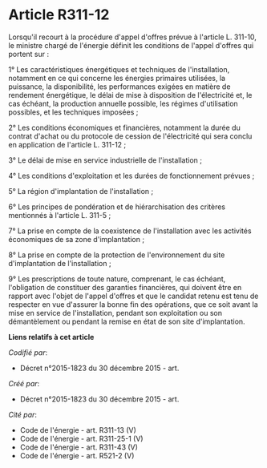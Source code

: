 # Article R311-12

Lorsqu'il recourt à la procédure d'appel d'offres prévue à l'article L. 311-10, le ministre chargé de l'énergie définit les
conditions de l'appel d'offres qui portent sur :

1° Les caractéristiques énergétiques et techniques de l'installation, notamment en ce qui concerne les énergies primaires
utilisées, la puissance, la disponibilité, les performances exigées en matière de rendement énergétique, le délai de mise à
disposition de l'électricité et, le cas échéant, la production annuelle possible, les régimes d'utilisation possibles, et les
techniques imposées ;

2° Les conditions économiques et financières, notamment la durée du contrat d'achat ou du protocole de cession de
l'électricité qui sera conclu en application de l'article L. 311-12 ;

3° Le délai de mise en service industrielle de l'installation ;

4° Les conditions d'exploitation et les durées de fonctionnement prévues ;

5° La région d'implantation de l'installation ;

6° Les principes de pondération et de hiérarchisation des critères mentionnés à l'article L. 311-5 ;

7° La prise en compte de la coexistence de l'installation avec les activités économiques de sa zone d'implantation ;

8° La prise en compte de la protection de l'environnement du site d'implantation de l'installation ;

9° Les prescriptions de toute nature, comprenant, le cas échéant, l'obligation de constituer des garanties financières, qui
doivent être en rapport avec l'objet de l'appel d'offres et que le candidat retenu est tenu de respecter en vue d'assurer la
bonne fin des opérations, que ce soit avant la mise en service de l'installation, pendant son exploitation ou son
démantèlement ou pendant la remise en état de son site d'implantation.

**Liens relatifs à cet article**

_Codifié par_:

  - Décret n°2015-1823 du 30 décembre 2015 - art.

_Créé par_:

  - Décret n°2015-1823 du 30 décembre 2015 - art.

_Cité par_:

  - Code de l'énergie - art. R311-13 (V)
  - Code de l'énergie - art. R311-25-1 (V)
  - Code de l'énergie - art. R311-43 (V)
  - Code de l'énergie - art. R521-2 (V)
